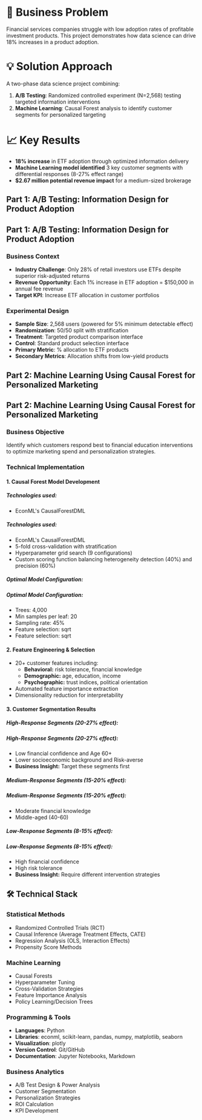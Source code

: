 

# 🎯 Business Problem
Financial services companies struggle with low adoption rates of profitable investment products. This project demonstrates how data science can drive 18% increases in a product adoption.

# 💡 Solution Approach
A two-phase data science project combining:
1. **A/B Testing**: Randomized controlled experiment (N=2,568) testing targeted information interventions
2. **Machine Learning**: Causal Forest analysis to identify customer segments for personalized targeting

# 📈 Key Results
- **18% increase** in ETF adoption through optimized information delivery
- **Machine Learning model identified** 3 key customer segments with differential responses (8-27% effect range)
- **$2.67 million potential revenue impact** for a medium-sized brokerage 



## **Part 1: A/B Testing: Information Design for Product Adoption**
## **Part 1: A/B Testing: Information Design for Product Adoption**

### Business Context
- **Industry Challenge**: Only 28% of retail investors use ETFs despite superior risk-adjusted returns
- **Revenue Opportunity**: Each 1% increase in ETF adoption = $150,000 in annual fee revenue
- **Target KPI**: Increase ETF allocation in customer portfolios

### Experimental Design
- **Sample Size**: 2,568 users (powered for 5% minimum detectable effect)
- **Randomization**: 50/50 split with stratification
- **Treatment**: Targeted product comparison interface
- **Control**: Standard product selection interface
- **Primary Metric**: % allocation to ETF products
- **Secondary Metrics**: Allocation shifts from low-yield products


## **Part 2: Machine Learning Using Causal Forest for Personalized Marketing**
## **Part 2: Machine Learning Using Causal Forest for Personalized Marketing**

### Business Objective
Identify which customers respond best to financial education interventions 
to optimize marketing spend and personalization strategies.

### Technical Implementation

#### 1. Causal Forest Model Development

##### Technologies used:
- EconML's CausalForestDML
##### Technologies used:
- EconML's CausalForestDML
- 5-fold cross-validation with stratification
- Hyperparameter grid search (9 configurations)
- Custom scoring function balancing heterogeneity detection (40%) and precision (60%)

##### Optimal Model Configuration:
##### Optimal Model Configuration:
- Trees: 4,000
- Min samples per leaf: 20
- Sampling rate: 45%
- Feature selection: sqrt
- Feature selection: sqrt


#### 2. Feature Engineering & Selection

* 20+ customer features including:
    * **Behavioral:** risk tolerance, financial knowledge
    * **Demographic:** age, education, income
    * **Psychographic:** trust indices, political orientation
* Automated feature importance extraction
* Dimensionality reduction for interpretability

#### 3. Customer Segmentation Results

##### **High-Response Segments** (20-27% effect):
##### **High-Response Segments** (20-27% effect):

* Low financial confidence and Age 60+
* Lower socioeconomic background and Risk-averse
* **Business Insight:** Target these segments first 

##### **Medium-Response Segments** (15-20% effect):
##### **Medium-Response Segments** (15-20% effect):

* Moderate financial knowledge
* Middle-aged (40-60)

##### **Low-Response Segments** (8-15% effect):
##### **Low-Response Segments** (8-15% effect):

* High financial confidence
* High risk tolerance
* **Business Insight:** Require different intervention strategies


## 🛠️ Technical Stack

### Statistical Methods
- Randomized Controlled Trials (RCT)
- Causal Inference (Average Treatment Effects, CATE)
- Regression Analysis (OLS, Interaction Effects)
- Propensity Score Methods

### Machine Learning
- Causal Forests 
- Hyperparameter Tuning
- Cross-Validation Strategies
- Feature Importance Analysis
- Policy Learning/Decision Trees

### Programming & Tools
- **Languages**: Python 
- **Libraries**: econml, scikit-learn, pandas, numpy, matplotlib, seaborn
- **Visualization**: plotly
- **Version Control**: Git/GitHub
- **Documentation**: Jupyter Notebooks, Markdown

### Business Analytics
- A/B Test Design & Power Analysis
- Customer Segmentation
- Personalization Strategies
- ROI Calculation
- KPI Development


